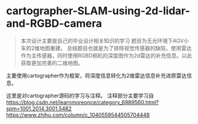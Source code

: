 # cartographer-SLAM-using-2d-lidar-and-RGBD-camera

>本次设计主要是自己的毕业设计相关知识的学习
>题目为无光环境下AGV小车的2维地图重建。
>总结题目也就是为了排除视觉传感器的缺陷，使用雷达作为主传感器，同时使用RGBD相机的深度图作为2d雷达的补充信息。以此获取更加完善的二维地图。

主要使用cartographer作为框架，将深度信息转化为2维雷达信息补充进原雷达信息。

这里是对cartographer源码的学习与注释。
注释部分主要学习自
https://blog.csdn.net/learnmoreonce/category_6989560.html?spm=1001.2014.3001.5482
https://www.zhihu.com/column/c_1040559544505704448
